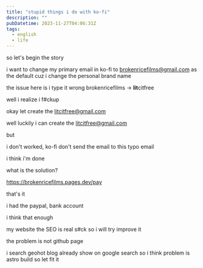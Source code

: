 ```yaml
---
title: "stupid things i do with ko-fi"
description: ""
pubDatetime: 2023-11-27T04:06:31Z
tags:
  - english
  - life
---
```


so let's begin the story

i want to change my primary email in ko-fi to brokenricefilms@gmail.com as the default cuz i change the personal brand name

the issue here is i type it wrong brokenricefilms -> **lit**citfree

well i realize i f#ckup

okay let create the litcitfree@gmail.com

well luckily i can create the litcitfree@gmail.com

but

i don't worked, ko-fi don't send the email to this typo email

i think i'm done

what is the solution?

https://brokenricefilms.pages.dev/pay

that's it

i had the paypal, bank account

i think that enough

my website the SEO is real s#ck so i will try improve it

the problem is not github page

i search geohot blog already show on google search so i think problem is astro build so let fit it
